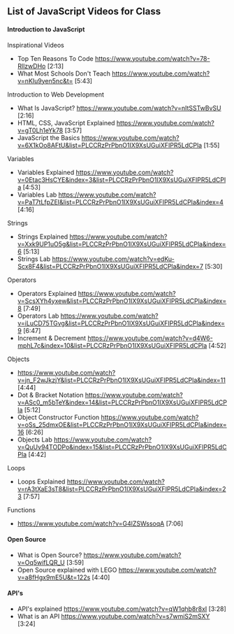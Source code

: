 ## List of JavaScript Videos for Class

#### Introduction to JavaScript

Inspirational Videos
* Top Ten Reasons To Code https://www.youtube.com/watch?v=78-RllzwDHo [2:13]
* What Most Schools Don't Teach https://www.youtube.com/watch?v=nKIu9yen5nc&t= [5:43]


Introduction to Web Development

* What Is JavaScript? https://www.youtube.com/watch?v=nItSSTwBvSU [2:16]
* HTML, CSS, JavaScript Explained https://www.youtube.com/watch?v=gT0Lh1eYk78 [3:57]
* JavaScript the Basics https://www.youtube.com/watch?v=6X1kOo8AFtU&list=PLCCRzPrPbnO1IX9XsUGuiXFIPR5LdCPla [1:55]

Variables

* Variables Explained https://www.youtube.com/watch?v=0Etac3HsCYE&index=3&list=PLCCRzPrPbnO1IX9XsUGuiXFIPR5LdCPla [4:53]
* Variables Lab https://www.youtube.com/watch?v=PaT7tLfpZEI&list=PLCCRzPrPbnO1IX9XsUGuiXFIPR5LdCPla&index=4 [4:16]

Strings

* Strings Explained https://www.youtube.com/watch?v=Xxk9UP1uO5g&list=PLCCRzPrPbnO1IX9XsUGuiXFIPR5LdCPla&index=6 [5:13]
* Strings Lab https://www.youtube.com/watch?v=edKu-Scx8F4&list=PLCCRzPrPbnO1IX9XsUGuiXFIPR5LdCPla&index=7 [5:30]

Operators

* Operators Explained https://www.youtube.com/watch?v=ScsXYh4yxew&list=PLCCRzPrPbnO1IX9XsUGuiXFIPR5LdCPla&index=8 [7:49]
* Operators Lab https://www.youtube.com/watch?v=iLuCD75TGvg&list=PLCCRzPrPbnO1IX9XsUGuiXFIPR5LdCPla&index=9 [6:47]
* Increment & Decrement https://www.youtube.com/watch?v=d4W6-mphL7c&index=10&list=PLCCRzPrPbnO1IX9XsUGuiXFIPR5LdCPla [4:52]

Objects

* https://www.youtube.com/watch?v=jn_F2wJkzjY&list=PLCCRzPrPbnO1IX9XsUGuiXFIPR5LdCPla&index=11 [4:44]
* Dot & Bracket Notation https://www.youtube.com/watch?v=ASc0_m5bTeY&index=14&list=PLCCRzPrPbnO1IX9XsUGuiXFIPR5LdCPla [5:12]
* Object Constructor Function https://www.youtube.com/watch?v=oSs_25dmxOE&list=PLCCRzPrPbnO1IX9XsUGuiXFIPR5LdCPla&index=16 [6:26]
* Objects Lab https://www.youtube.com/watch?v=QuUv94TODPo&index=15&list=PLCCRzPrPbnO1IX9XsUGuiXFIPR5LdCPla [4:42]

Loops

* Loops Explained https://www.youtube.com/watch?v=rA3tXaE3sT8&list=PLCCRzPrPbnO1IX9XsUGuiXFIPR5LdCPla&index=23 [7:57]

Functions

* https://www.youtube.com/watch?v=G4lZSWssoqA [7:06]

#### Open Source

* What is Open Source? https://www.youtube.com/watch?v=Oq5wifLQR_U [3:59]
* Open Source explained with LEGO https://www.youtube.com/watch?v=a8fHgx9mE5U&t=122s [4:40]

#### API's

* API's explained https://www.youtube.com/watch?v=qW1qhb8r8xI [3:28]
* What is an API https://www.youtube.com/watch?v=s7wmiS2mSXY [3:24]
